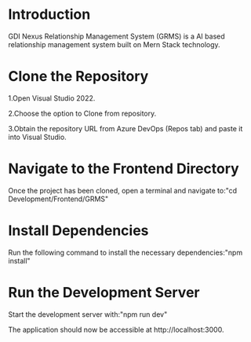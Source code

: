 # Introduction 
GDI Nexus Relationship Management System (GRMS) is a AI based relationship management system built on Mern Stack technology.

# Clone the Repository

1.Open Visual Studio 2022.

2.Choose the option to Clone from repository.

3.Obtain the repository URL from Azure DevOps (Repos tab) and paste it into Visual Studio.

# Navigate to the Frontend Directory

Once the project has been cloned, open a terminal and navigate to:"cd Development/Frontend/GRMS"

# Install Dependencies

Run the following command to install the necessary dependencies:"npm install"

# Run the Development Server

Start the development server with:"npm run dev"

The application should now be accessible at http://localhost:3000.